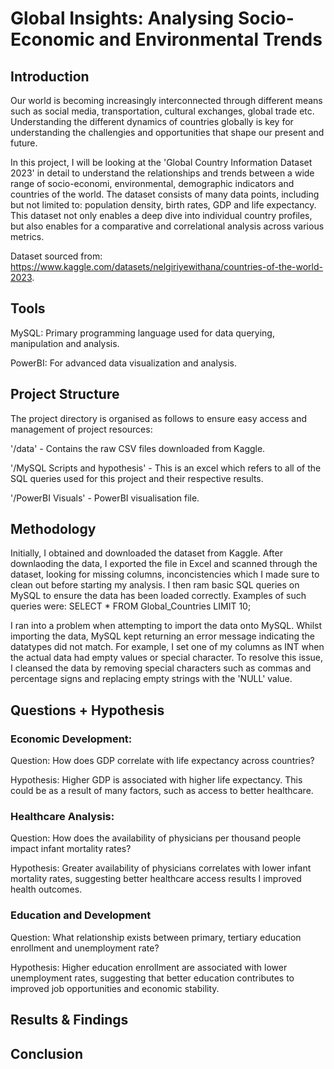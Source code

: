 # Global Insights: Analysing Socio-Economic and Environmental Trends
## Introduction
Our world is becoming increasingly interconnected through different means such as social media, transportation, cultural exchanges, global trade etc. Understanding the different dynamics of countries globally is key for understanding the challengies and opportunities that shape our present and future.

In this project, I will be looking at the 'Global Country Information Dataset 2023' in detail to understand the relationships and trends between a wide range of socio-economi, environmental, demographic indicators and countries of the world. The dataset consists of many data points, including but not limited to: population density, birth rates, GDP and life expectancy. This dataset not only enables a deep dive into individual country profiles, but also enables for a comparative and correlational analysis across various metrics.

Dataset sourced from: https://www.kaggle.com/datasets/nelgiriyewithana/countries-of-the-world-2023.

## Tools 
MySQL: Primary programming language used for data querying, manipulation and analysis.

PowerBI: For advanced data visualization and analysis.

## Project Structure
The project directory is organised as follows to ensure easy access and management of project resources:

'/data' - Contains the raw CSV files downloaded from Kaggle.

'/MySQL Scripts and hypothesis' - This is an excel which refers to all of the SQL queries used for this project and their respective results.

'/PowerBI Visuals' - PowerBI visualisation file.

## Methodology

Initially, I obtained and downloaded the dataset from Kaggle. After downlaoding the data, I exported the file in Excel and scanned through the dataset, looking for missing columns, inconcistencies which I made sure to clean out before starting my analysis. I then ram basic SQL queries on MySQL to ensure the data has been loaded correctly. Examples of such queries were: SELECT * FROM Global_Countries LIMIT 10;

I ran into a problem when attempting to import the data onto MySQL. Whilst importing the data, MySQL kept returning an error message indicating the datatypes did not match. For example, I set one of my columns as INT when the actual data had empty values or special character. To resolve this issue, I cleansed the data by removing special characters such as commas and percentage signs and replacing empty strings with the 'NULL' value.

## Questions + Hypothesis
### Economic Development:
Question: How does GDP correlate with life expectancy across countries?

Hypothesis: Higher GDP is associated with higher life expectancy. This could be as a result of many factors, such as access to better healthcare.

### Healthcare Analysis:
Question: How does the availability of physicians per thousand people impact infant mortality rates?

Hypothesis: Greater availability of physicians correlates with lower infant mortality rates, suggesting better healthcare access results I improved health outcomes. 

### Education and Development
Question: What relationship exists between primary, tertiary education enrollment and unemployment rate?

Hypothesis: Higher education enrollment are associated with lower unemployment rates, suggesting that better education contributes to improved job opportunities and economic stability.

## Results & Findings

## Conclusion

